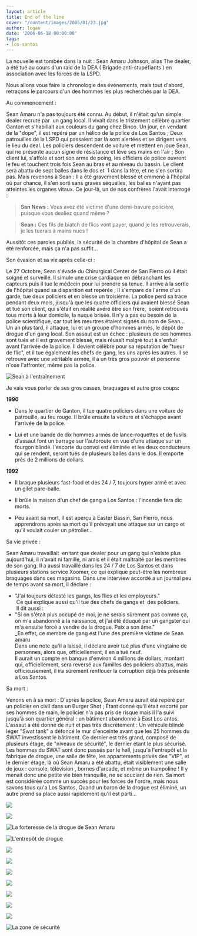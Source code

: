 ```yaml
---
layout: article
title: End of the line
cover: "/content/images/2005/01/23.jpg"
author: logan
date: '2006-06-18 00:00:00'
tags:
- los-santos
---
```


La nouvelle est tombée&nbsp;dans la nuit&nbsp;: Sean Amaru Johnson, alias The dealer, a été tué au cours d'un raid de la DEA ( Brigade anti-stupéfiants ) en association avec les forces de la LSPD.

Nous allons vous faire la chronologie des événements, mais tout d'abord, retraçons le parcours d'un des hommes les plus recherchés par la DEA.

Au commencement :

Sean Amaru n'a pas toujours été connu. Au début, il n'était qu'un simple dealer recruté par&nbsp; un gang local. Il vivait dans le tristement célèbre quartier Ganton et s'habillait aux couleurs du gang chez Binco. Un jour, en vendant de la "dope", il est repéré par un hélico de la police de Los Santos ; Deux patrouilles de la LSPD qui passaient par là sont alertées et se dirigent vers le lieu du deal. Les policiers descendent de voiture et mettent en joue Sean, qui ne présente aucun signe de résistance et lève ses mains en l'air ; Son client lui, s'affole et sort son arme de poing, les officiers de police ouvrent le feu et touchent&nbsp;trois fois Sean au bras et au niveau du bassin. Le client sera abattu de&nbsp;sept balles dans le dos et&nbsp; 1 dans la tète, et ne s'en sortira pas. Mais revenons&nbsp;à Sean : Il a été gravement blessé et emmené&nbsp;à l'hôpital où par chance, il s'en sorti sans graves séquelles, les balles n'ayant pas atteintes les organes vitaux. Ce jour-là, un de nos confrères l'avait interrogé :

> **San News&nbsp;:** Vous avez été victime d'une demi-bavure policière, puisque vous dealiez quand même ?

> **Sean :** Ces fils de&nbsp;biatch de flics vont payer, quand je les retrouverais, je les tuerais&nbsp;à mains nues !

Aussitôt ces paroles publiés, la sécurité de la chambre d'hôpital de Sean a été renforcée, mais ça n'a pas suffit...

Son évasion et sa vie après celle-ci :

Le 27 Octobre, Sean s'évade du Chirurgical Center de San Fierro où il était soigné et surveillé. Il simule une crise cardiaque en débranchant les capteurs puis il tue le médecin pour lui prendre sa tenue. Il arrive&nbsp;à la sortie de l'hôpital quand sa disparition est repérée ; Il s'empare de l'arme d'un garde, tue&nbsp;deux policiers et en blesse un troisième. La police perd sa trace pendant&nbsp;deux mois, jusqu'à que les&nbsp;quatre officiers qui avaient blessé Sean et tué son client, qui s'était en réalité avéré être son frère,&nbsp; soient retrouvés tous morts&nbsp;à leur domicile, la nuque brisée. Il n'y a pas eu besoin de la police scientifique, car tout les meurtres étaient signés du nom de Sean...  
Un an plus tard, il attaque, lui et un groupe d'hommes armés, le dépôt de drogue d'un gang local. Son assaut est un échec : plusieurs de ses hommes sont tués et il est gravement blessé, mais réussît malgré tout&nbsp;à s'enfuir avant l'arrivée de la police. Il devient célèbre pour sa réputation de "tueur de flic", et il tue également les chefs de gang, les uns après les autres. Il se retrouve avec une véritable armée, il a un très gros pouvoir et personne n'ose l'affronter, même pas la police.

![Sean à l'entraînement](  /content/images/2005/01/11.jpg)

Je vais vous parler de ses gros casses, braquages et autre gros coups:

**1990**

- Dans le quartier de Ganton, il tue quatre policiers dans une voiture de patrouille, au feu rouge. Il brûle ensuite la voiture et s'échappe avant l'arrivée de la police.

- Lui et une bande de&nbsp;dix hommes armés de lance-roquettes et de fusils d'assaut font un barrage sur l'autoroute en vue d'une attaque sur un fourgon blindé. l'escorte du convoi est éliminée et les&nbsp;deux conducteurs qui se rendent, seront tués de plusieurs balles dans le dos. Il emporte près de 2 millions de dollars.

**1992**

- Il braque plusieurs fast-food et des 24 / 7, toujours hyper armé et avec un gilet pare-balle.

- Il brûle la maison d'un chef de gang a Los Santos :&nbsp;l'incendie fera&nbsp;dic morts.

- Peu avant sa mort, il est aperçu&nbsp;à Easter Bassin, San Fierro, nous apprendrons après sa mort qu'il prévoyait une attaque sur un cargo et qu'il voulait couler un pétrolier...

Sa vie privée :

Sean Amaru travaillait&nbsp; en tant que dealer pour un gang qui n'existe plus aujourd'hui, il n'avait ni famille, ni amis et il était maltraité par les membres de son gang. Il a aussi travaillé dans les 24 / 7 de Los Santos et dans plusieurs stations service Xoomer, ce qui explique peut-être les nombreux braquages dans ces magasins. Dans une interview accordé a un journal peu de temps avant sa mort, il déclare :

- "J'ai toujours détesté les gangs, les flics et les employeurs."  
&nbsp;Ce qui explique aussi qu'il tue des chefs de gangs et&nbsp; des policiers.  
&nbsp;Il dit aussi :
- "Si on s'était plus occupé de moi, je ne serais sûrement pas comme ça, on m'a abandonné a la naissance, et j'ai été éduqué par un gangster qui m'a ensuite forcé a vendre de la drogue. Paix a son âme."  
\_En effet, ce membre de gang est l'une des première victime de Sean amaru  
Dans une note qu'il a laissé, il déclare avoir tué plus d'une vingtaine de personnes, alors que, officiellement, il en a tué neuf.  
Il aurait un compte en banque d'environ 4 millions de dollars, montant qui, officiellement, sera reversé aux familles des policiers abattus, mais officieusement, il ira sûrement renflouer la corruption déjà très présente a Los Santos.

Sa mort :

Venons en à sa mort : D'après la police, Sean Amaru aurait été repéré par un policier en civil dans un Burger Shot ; Étant donné qu'il était escorté par ses hommes de main, le policier n'a pas pris de risque mais il l'a suivi jusqu'à son quartier général :&nbsp;un bâtiment abandonné&nbsp;à East Los antos. L'assaut a été donné de nuit et pas très discrètement : Un véhicule blindé léger "Swat tank" a défoncé le mur d'enceinte avant que les 25 hommes du SWAT investissent le bâtiment. Ce dernier est très grand, composé de plusieurs étage, de "niveaux de sécurité", le dernier étant le plus sécurisé. Les hommes du SWAT sont donc passés par le hall, jusqu'à l'entrepôt et la fabrique de drogue, une salle de fête, les appartements privés des "VIP", et le dernier étage, là où Sean Amaru a été abattu, était visiblement une salle de jeux : console, télévision , bornes d'arcade, et même un trampoline ! Il y menait donc une petite vie bien tranquille, ne se souciant de rien. Sa mort est considérée comme un succès pour les forces de l'ordre, mais nous savons tous qu'a Los Santos, Quand un baron de la drogue est éliminé, un autre prend sa place aussi rapidement qu'il est parti...

![](  /content/images/2005/01/num2.jpg)

![](  /content/images/2005/01/3.jpg)

![La forteresse de la drogue de Sean Amaru](  /content/images/2005/01/5.jpg)

![L'entrepôt de drogue](  /content/images/2005/01/6.jpg)

![](  /content/images/2005/01/4.jpg)

![](  /content/images/2005/01/24.jpg)

![](  /content/images/2005/01/23.jpg)

![](  /content/images/2005/01/28.jpg)

![](  /content/images/2005/01/22.jpg)

![](  /content/images/2005/01/26.jpg)

![](  /content/images/2005/01/30.jpg)

![La zone de sécurité](  /content/images/2005/01/29.jpg)

<!--kg-card-end: markdown-->
